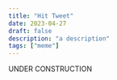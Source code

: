 ```yaml
---
title: "Hit Tweet"
date: 2023-04-27
draft: false
description: "a description"
tags: ["meme"]
---
```

UNDER CONSTRUCTION